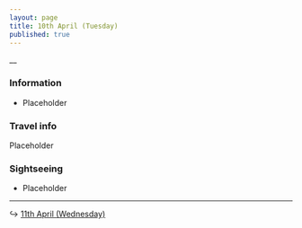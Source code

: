 ```yaml
---
layout: page
title: 10th April (Tuesday)
published: true
---
```

__

### Information

- Placeholder

### Travel info

Placeholder

### Sightseeing

- Placeholder

<hr>

↪ [11th April (Wednesday)](/days/week5/11apr)
